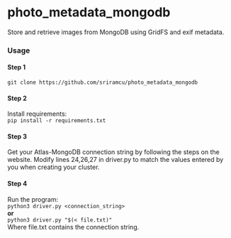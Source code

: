 # photo_metadata_mongodb
Store and retrieve images from MongoDB using GridFS and exif metadata.


### Usage
#### Step 1
`git clone https://github.com/sriramcu/photo_metadata_mongodb`  

#### Step 2

Install requirements:  
`pip install -r requirements.txt`

#### Step 3  
Get your Atlas-MongoDB connection string by following the steps on the website. Modify lines 24,26,27 in driver.py to match the values entered by you when creating your cluster.

#### Step 4
Run the program:  
`python3 driver.py <connection_string>`  
**or**  
`python3 driver.py "$(< file.txt)"`  
Where file.txt contains the connection string.
